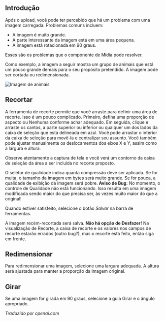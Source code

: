 <!-- Filename: J4.x:Media:_Image_Crop_Resize_Rotate / Display title: Cortar Redimensionar e Girar Imagem   -->

## Introdução

Após o upload, você pode ter percebido que há um problema com uma imagem carregada. Problemas comuns incluem:

- A imagem é muito grande.
- A parte interessante da imagem está em uma área pequena.
- A imagem está rotacionada em 90 graus.

Esses são os problemas que o componente de Mídia pode resolver.

Como exemplo, a imagem a seguir mostra um grupo de animais que está um pouco grande demais para o seu propósito pretendido. A imagem pode ser cortada ou redimensionada.

![Imagem de animais](../../../en/images/media/media-crop-serengeti.png)

## Recortar

A ferramenta de recorte permite que você arraste para definir uma área de recorte. Isso é um pouco complicado. Primeiro, defina uma proporção de aspecto ou Nenhuma conforme achar adequado. Em seguida, clique e arraste os cantos, a parte superior ou inferior ou qualquer um dos lados da caixa de seleção que está delineada em azul. Você pode arrastar o interior da caixa de seleção para movê-la e centralizar seu assunto. Você também pode ajustar manualmente os deslocamentos dos eixos X e Y, assim como a largura e altura.

Observe atentamente a captura de tela e você verá um contorno da caixa de seleção da área a ser incluída no recorte proposto.

O seletor de qualidade indica quanta compressão deve ser aplicada. Se for muita, o tamanho da imagem em bytes será muito grande. Se for pouca, a qualidade de exibição da imagem será pobre. **Aviso de Bug:** No momento, o controle de Qualidade não está funcionando. Isso resulta em uma imagem modificada sendo maior do que precisa ser, às vezes muito maior do que a original!

Quando estiver satisfeito, selecione o botão *Salvar* na barra de ferramentas.

A imagem recém-recortada será salva. **Não há opção de Desfazer!** Na visualização de Recorte, a caixa de recorte e os valores nos campos de recorte estarão errados (outro bug?), mas o recorte está feito, então siga em frente.

## Redimensionar

Para redimensionar uma imagem, selecione uma largura adequada. A altura será ajustada para manter a proporção da imagem original.

## Girar

Se uma imagem for girada em 90 graus, selecione a guia Girar e o ângulo apropriado.

*Traduzido por openai.com*

